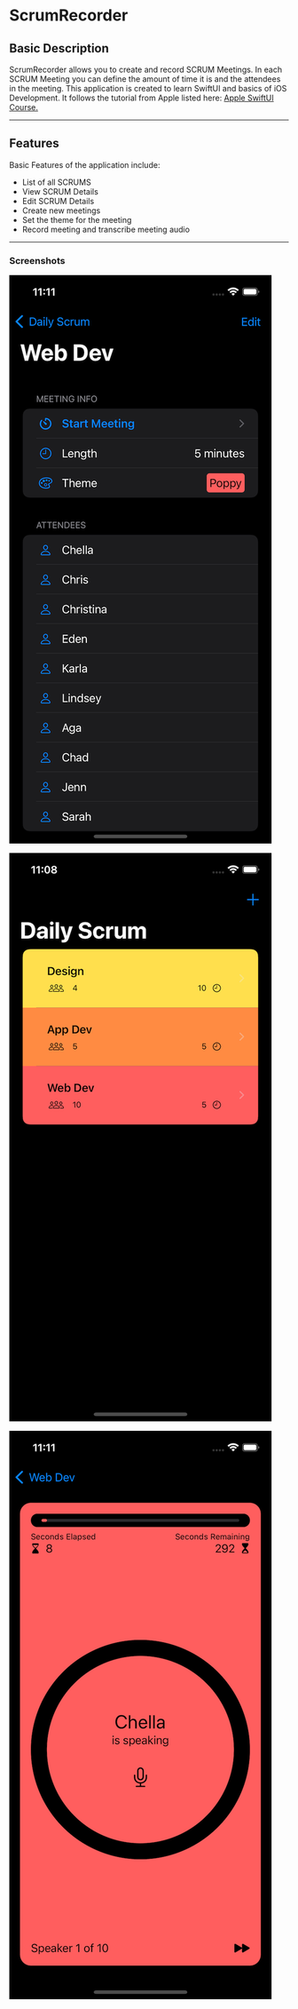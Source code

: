 # ScrumRecorder

## Basic Description

ScrumRecorder allows you to create and record SCRUM Meetings. In each SCRUM Meeting you can define the amount of time it is and the attendees in the meeting. This application is created to learn SwiftUI and basics of iOS Development. It follows the tutorial from Apple listed here: [Apple SwiftUI Course.](https://developer.apple.com/tutorials/app-dev-training/getting-started-with-scrumdinger)

---

## Features

Basic Features of the application include:

* List of all SCRUMS
* View SCRUM Details
* Edit SCRUM Details
* Create new meetings
* Set the theme for the meeting
* Record meeting and transcribe meeting audio

---

### Screenshots

![Meeting Detail](/Screenshots/meeting-detail.png "Meeting Detail")

![Scrums List View](/Screenshots/scrums-list-view.png "Scrums List View")

![Meeting View](/Screenshots/meeting-view.png "Meeting View")
